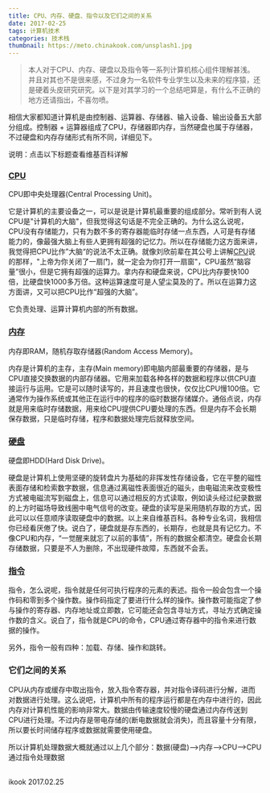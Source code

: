 ```yaml
---
title: CPU、内存、硬盘、指令以及它们之间的关系
date: 2017-02-25
tags: 计算机技术
categories: 技术栈
thumbnail: https://meto.chinakook.com/unsplash1.jpg
---
```


> 本人对于CPU、内存、硬盘以及指令等一系列计算机核心组件理解甚浅。<!--more--> 并且对其也不是很来感，不过身为一名软件专业学生以及未来的程序猿，还是硬着头皮研究研究。以下是对其学习的一个总结吧算是，有什么不正确的地方还请指出，不喜勿喷。

相信大家都知道计算机是由控制器、运算器、存储器、输入设备、输出设备五大部分组成。控制器 + 运算器组成了CPU，存储器即内存，当然硬盘也属于存储器，不过硬盘和内存存储形式有所不同，详细见下。

说明：点击以下标题查看维基百科详解

### [CPU](https://zh.wikipedia.org/wiki/%E4%B8%AD%E5%A4%AE%E5%A4%84%E7%90%86%E5%99%A8)

CPU即中央处理器(Central Processing Unit)。

它是计算机的主要设备之一，可以是说是计算机最重要的组成部分。常听到有人说CPU是"计算机的大脑"，但我觉得这句话是不完全正确的。为什么这么说呢，CPU没有存储能力，只有为数不多的寄存器能临时存储一点东西，人可是有存储能力的，像最强大脑上有些人更拥有超强的记忆力。所以在存储能力这方面来讲，我觉得把CPU比作”大脑“的说法不太正确。就像刘欣前辈在其公号上讲解[CPU](http://mp.weixin.qq.com/s?__biz=MzAxOTc0NzExNg==&mid=2665513017&idx=1&sn=5550ee714abd36d0b580713f673e670b&scene=21#wechat_redirect)说的那样，"上帝为你关闭了一扇门，就一定会为你打开一扇窗"，CPU虽然“脑容量”很小，但是它拥有超强的运算力。拿内存和硬盘来说，CPU比内存要快100倍，比硬盘快1000多万倍。这种运算速度可是人望尘莫及的了。所以在运算力这方面讲，又可以把CPU比作“超强的大脑”。

它负责处理、运算计算机内部的所有数据。

### [内存](https://zh.wikipedia.org/wiki/%E9%9A%8F%E6%9C%BA%E5%AD%98%E5%8F%96%E5%AD%98%E5%82%A8%E5%99%A8)

内存即RAM，随机存取存储器(Random Access Memory)。

内存是计算机的主存，主存(Main memory)即电脑内部最重要的存储器，是与CPU直接交换数据的内部存储器。它用来加载各种各样的数据和程序以供CPU直接运行与运用。它是可以随时读写的，并且速度也很快，仅仅比CPU慢100倍。它通常作为操作系统或其他正在运行中的程序的临时数据存储媒介。通俗点说，内存就是用来临时存储数据，用来给CPU提供CPU要处理的东西。但是内存不会长期保存数据，只是临时存储，程序和数据处理完后就释放空间。

### [硬盘](https://zh.wikipedia.org/wiki/%E7%A1%AC%E7%9B%98)

硬盘即HDD(Hard Disk Drive)。

硬盘是计算机上使用坚硬的旋转盘片为基础的非挥发性存储设备，它在平整的磁性表面存储和检索数字数据，信息通过离磁性表面很近的磁头，由电磁流来改变极性方式被电磁流写到磁盘上，信息可以通过相反的方式读取，例如读头经过纪录数据的上方时磁场导致线圈中电气信号的改变。硬盘的读写是采用随机存取的方式，因此可以以任意顺序读取硬盘中的数据。以上来自维基百科。各种专业名词，我相信你已经看厌倦了快。说白了，硬盘就是存东西的，长期存，也就是具有记忆力。不像CPU和内存，“一觉醒来就忘了以前的事情”，所有的数据全都清空。硬盘会长期存储数据，只要是不人为删除，不出现硬件故障，东西就不会丢。

### [指令](https://zh.wikipedia.org/wiki/%E6%8C%87%E4%BB%A4)

指令，怎么说呢，指令就是任何可执行程序的元素的表述。指令一般会包含一个操作码和零到多个操作数。操作码指定了要进行什么样的操作。操作数可能指定了参与操作的寄存器、内存地址或立即数，它可能还会包含寻址方式，寻址方式确定操作数的含义。说白了，指令就是CPU的命令，CPU通过寄存器中的指令来进行数据的操作。

另外，指令一般有四种：加载、存储、操作和跳转。

### 它们之间的关系

CPU从内存或缓存中取出指令，放入指令寄存器，并对指令译码进行分解，进而对数据进行处理。这么说吧，计算机中所有的程序运行都是在内存中进行的，因此内存对计算机性能的影响非常大。数据由传输速度较慢的硬盘通过内存传送到CPU进行处理。不过内存是带电存储的(断电数据就会消失)，而且容量十分有限，所以要长时间储存程序或数据就需要使用硬盘。

所以计算机处理数据大概就通过以上几个部分：数据(硬盘)——>内存——>CPU——>CPU通过指令处理数据


<br>ikook
2017.02.25